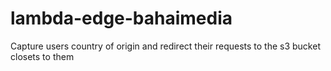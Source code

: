 # lambda-edge-bahaimedia
Capture users country of origin and redirect their requests to the s3 bucket closets to them
